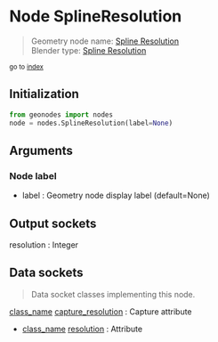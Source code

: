 
# Node SplineResolution

> Geometry node name: [Spline Resolution](https://docs.blender.org/manual/en/latest/modeling/geometry_nodes/material/spline_resolution.html)<br>
  Blender type: [Spline Resolution](https://docs.blender.org/api/current/bpy.types.GeometryNodeInputSplineResolution.html)
  
<sub>go to [index](/docs/index.md)</sub>

## Initialization

```python
from geonodes import nodes
node = nodes.SplineResolution(label=None)
```



## Arguments


### Node label

- label : Geometry node display label (default=None)

## Output sockets

resolution : Integer

## Data sockets

> Data socket classes implementing this node.
  
[class_name](docs/sockets/Spline.md) [capture_resolution](docs/sockets/Spline.md#capture_resolution) : Capture attribute
- [class_name](docs/sockets/Spline.md) [resolution](docs/sockets/Spline.md#resolution) : Attribute
  
